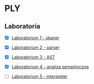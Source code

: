 # PLY

## Laboratoria  
 - [x] [Laboratorium 1 - skaner](../resources/zad1/README.md)   
 - [x] [Laboratorium 2 - parser](../resources/zad2/README.md)   
 - [x] [Laboratorium 3 - AST](../resources/zad3/README.md)   
 - [x] [Laboratorium 4 - analiza semantyczna](../resources/zad4/README.md)   
 - [ ] [Laboratorium 5 - interpreter](../resources/zad5/README.md)   
 

